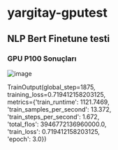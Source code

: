 # yargitay-gputest

## NLP Bert Finetune testi

### GPU P100 Sonuçları
![image](https://user-images.githubusercontent.com/28366295/222099542-44aa7359-d715-4c0b-a78c-3f173a5e7504.png)

TrainOutput(global_step=1875,<br/>
            training_loss=0.719412158203125,<br/>
            metrics={'train_runtime': 1121.7469,<br/>
                     'train_samples_per_second': 13.372,<br/>
                     'train_steps_per_second': 1.672,<br/>
                     'total_flos': 3946772136960000.0,<br/>
                     'train_loss': 0.719412158203125,<br/>
                     'epoch': 3.0})
